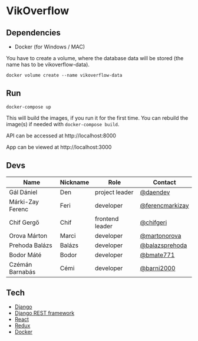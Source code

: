# VikOverflow

## Dependencies
* Docker (for Windows / MAC)


You have to create a volume, where the database data will be stored (the name has to be vikoverflow-data).
```
docker volume create --name vikoverflow-data
```

## Run
```
docker-compose up
```
This will build the images, if you run it for the first time. You can rebuild the image(s) if needed with `docker-compose build`.

API can be accessed at http://localhost:8000

App can be viewed at http://localhost:3000


## Devs
|Name|Nickname|Role|Contact|
|---|-------|-------|-----------|
|Gál Dániel|Den|project leader|[@daendev](https://github.com/daendev)|
|Márki-Zay Ferenc|Feri|developer|[@ferencmarkizay](https://github.com/ferencmarkizay)|
|Chif Gergő|Chif|frontend leader|[@chifgeri](https://github.com/chifgeri)|
|Orova Márton|Marci|developer|[@martonorova](https://github.com/martonorova)
|Prehoda Balázs|Balázs|developer|[@balazsprehoda](https://github.com/balazsprehoda)|
|Bodor Máté|Bodor|developer|[@bmate771](https://github.com/bmate711)|
|Czémán Barnabás|Cémi|developer|[@barni2000](https://github.com/barni2000)|

## Tech
* [Django](https://www.djangoproject.com/)
* [Django REST framework](http://www.django-rest-framework.org/)
* [React](https://reactjs.org/)
* [Redux](https://redux.js.org/)
* [Docker](https://www.docker.com/)

